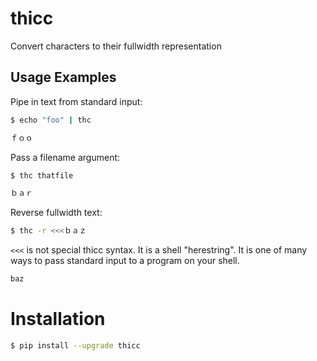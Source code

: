 # thicc

Convert characters to their fullwidth representation

## Usage Examples

Pipe in text from standard input:

```bash
$ echo "foo" | thc
```

```bash
ｆｏｏ
```

Pass a filename argument:

```bash
$ thc thatfile
```

```bash
ｂａｒ
```

Reverse fullwidth text:

```bash
$ thc -r <<<ｂａｚ
```

`<<<` is not special thicc syntax. It is a shell "herestring". It is one of many ways to pass standard input to a
program on your shell.

```bash
baz
```

Installation
============

```bash
$ pip install --upgrade thicc
```
